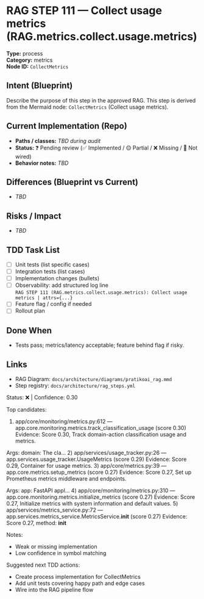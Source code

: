 # RAG STEP 111 — Collect usage metrics (RAG.metrics.collect.usage.metrics)

**Type:** process  
**Category:** metrics  
**Node ID:** `CollectMetrics`

## Intent (Blueprint)
Describe the purpose of this step in the approved RAG. This step is derived from the Mermaid node: `CollectMetrics` (Collect usage metrics).

## Current Implementation (Repo)
- **Paths / classes:** _TBD during audit_
- **Status:** ❓ Pending review (✅ Implemented / 🟡 Partial / ❌ Missing / 🔌 Not wired)
- **Behavior notes:** _TBD_

## Differences (Blueprint vs Current)
- _TBD_

## Risks / Impact
- _TBD_

## TDD Task List
- [ ] Unit tests (list specific cases)
- [ ] Integration tests (list cases)
- [ ] Implementation changes (bullets)
- [ ] Observability: add structured log line  
  `RAG STEP 111 (RAG.metrics.collect.usage.metrics): Collect usage metrics | attrs={...}`
- [ ] Feature flag / config if needed
- [ ] Rollout plan

## Done When
- Tests pass; metrics/latency acceptable; feature behind flag if risky.

## Links
- RAG Diagram: `docs/architecture/diagrams/pratikoai_rag.mmd`
- Step registry: `docs/architecture/rag_steps.yml`


<!-- AUTO-AUDIT:BEGIN -->
Status: ❌  |  Confidence: 0.30

Top candidates:
1) app/core/monitoring/metrics.py:612 — app.core.monitoring.metrics.track_classification_usage (score 0.30)
   Evidence: Score 0.30, Track domain-action classification usage and metrics.

Args:
    domain: The cla...
2) app/services/usage_tracker.py:26 — app.services.usage_tracker.UsageMetrics (score 0.29)
   Evidence: Score 0.29, Container for usage metrics.
3) app/core/metrics.py:39 — app.core.metrics.setup_metrics (score 0.27)
   Evidence: Score 0.27, Set up Prometheus metrics middleware and endpoints.

Args:
    app: FastAPI appl...
4) app/core/monitoring/metrics.py:310 — app.core.monitoring.metrics.initialize_metrics (score 0.27)
   Evidence: Score 0.27, Initialize metrics with system information and default values.
5) app/services/metrics_service.py:72 — app.services.metrics_service.MetricsService.__init__ (score 0.27)
   Evidence: Score 0.27, method: __init__

Notes:
- Weak or missing implementation
- Low confidence in symbol matching

Suggested next TDD actions:
- Create process implementation for CollectMetrics
- Add unit tests covering happy path and edge cases
- Wire into the RAG pipeline flow
<!-- AUTO-AUDIT:END -->